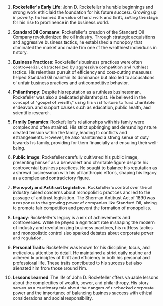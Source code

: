 1. **Rockefeller's Early Life**: John D. Rockefeller's humble beginnings and strong work ethic laid the foundation for his future success. Growing up in poverty, he learned the value of hard work and thrift, setting the stage for his rise to prominence in the business world.

2. **Standard Oil Company**: Rockefeller's creation of the Standard Oil Company revolutionized the oil industry. Through strategic acquisitions and aggressive business tactics, he established a monopoly that dominated the market and made him one of the wealthiest individuals in history.

3. **Business Practices**: Rockefeller's business practices were often controversial, characterized by aggressive competition and ruthless tactics. His relentless pursuit of efficiency and cost-cutting measures helped Standard Oil maintain its dominance but also led to accusations of unfair business practices and anticompetitive behavior.

4. **Philanthropy**: Despite his reputation as a ruthless businessman, Rockefeller was also a dedicated philanthropist. He believed in the concept of "gospel of wealth," using his vast fortune to fund charitable endeavors and support causes such as education, public health, and scientific research.

5. **Family Dynamics**: Rockefeller's relationships with his family were complex and often strained. His strict upbringing and demanding nature created tension within the family, leading to conflicts and estrangements. However, he also maintained a strong sense of duty towards his family, providing for them financially and ensuring their well-being.

6. **Public Image**: Rockefeller carefully cultivated his public image, presenting himself as a benevolent and charitable figure despite his controversial business practices. He sought to balance his reputation as a shrewd businessman with his philanthropic efforts, shaping his legacy as a complex and contradictory figure.

7. **Monopoly and Antitrust Legislation**: Rockefeller's control over the oil industry raised concerns about monopolistic practices and led to the passage of antitrust legislation. The Sherman Antitrust Act of 1890 was a response to the growing power of companies like Standard Oil, aiming to promote fair competition and prevent the formation of monopolies.

8. **Legacy**: Rockefeller's legacy is a mix of achievements and controversies. While he played a significant role in shaping the modern oil industry and revolutionizing business practices, his ruthless tactics and monopolistic control also sparked debates about corporate power and regulation.

9. **Personal Traits**: Rockefeller was known for his discipline, focus, and meticulous attention to detail. He maintained a strict daily routine and adhered to principles of thrift and efficiency in both his personal and professional life. These traits contributed to his success but also alienated him from those around him.

10. **Lessons Learned**: The life of John D. Rockefeller offers valuable lessons about the complexities of wealth, power, and philanthropy. His story serves as a cautionary tale about the dangers of unchecked corporate power and the importance of balancing business success with ethical considerations and social responsibility.